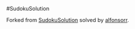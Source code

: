 #SudokuSolution

Forked from [SudokuSolution](https://github.com/bootcampdatahack/SudokuSolution) solved by [alfonsorr](https://github.com/alfonsorr).
